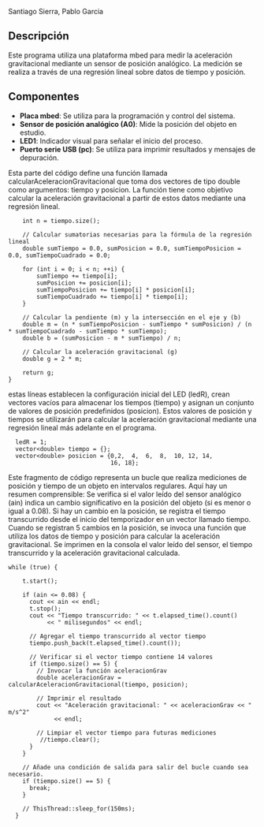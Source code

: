 Santiago Sierra, Pablo Garcia

## Descripción
Este programa utiliza una plataforma mbed para medir la aceleración gravitacional mediante un sensor de posición analógico. La medición se realiza a través de una regresión lineal sobre datos de tiempo y posición.

## Componentes
- **Placa mbed**: Se utiliza para la programación y control del sistema.
- **Sensor de posición analógico (A0)**: Mide la posición del objeto en estudio.
- **LED1**: Indicador visual para señalar el inicio del proceso.
- **Puerto serie USB (pc)**: Se utiliza para imprimir resultados y mensajes de depuración.


Esta parte del código define una función llamada calcularAceleracionGravitacional que toma dos vectores de tipo double como argumentos: tiempo y posicion. La función tiene como objetivo calcular la aceleración gravitacional a partir de estos datos mediante una regresión lineal.
```double calcularAceleracionGravitacional(const vector<double>& tiempo, const vector<double>& posicion) {
    int n = tiempo.size();

    // Calcular sumatorias necesarias para la fórmula de la regresión lineal
    double sumTiempo = 0.0, sumPosicion = 0.0, sumTiempoPosicion = 0.0, sumTiempoCuadrado = 0.0;

    for (int i = 0; i < n; ++i) {
        sumTiempo += tiempo[i];
        sumPosicion += posicion[i];
        sumTiempoPosicion += tiempo[i] * posicion[i];
        sumTiempoCuadrado += tiempo[i] * tiempo[i];
    }

    // Calcular la pendiente (m) y la intersección en el eje y (b)
    double m = (n * sumTiempoPosicion - sumTiempo * sumPosicion) / (n * sumTiempoCuadrado - sumTiempo * sumTiempo);
    double b = (sumPosicion - m * sumTiempo) / n;

    // Calcular la aceleración gravitacional (g)
    double g = 2 * m;

    return g;
}
```
estas líneas establecen la configuración inicial del LED (ledR), crean vectores vacíos para almacenar los tiempos (tiempo) y asignan un conjunto de valores de posición predefinidos (posicion). Estos valores de posición y tiempos se utilizarán para calcular la aceleración gravitacional mediante una regresión lineal más adelante en el programa.
```
  ledR = 1;
  vector<double> tiempo = {};
  vector<double> posicion = {0,2,  4,  6,  8,  10, 12, 14,
                             16, 18};
```
Este fragmento de código representa un bucle que realiza mediciones de posición y tiempo de un objeto en intervalos regulares. Aquí hay un resumen comprensible:
Se verifica si el valor leído del sensor analógico (ain) indica un cambio significativo en la posición del objeto (si es menor o igual a 0.08).
Si hay un cambio en la posición, se registra el tiempo transcurrido desde el inicio del temporizador en un vector llamado tiempo.
Cuando se registran 5 cambios en la posición, se invoca una función que utiliza los datos de tiempo y posición para calcular la aceleración gravitacional.
Se imprimen en la consola el valor leído del sensor, el tiempo transcurrido y la aceleración gravitacional calculada.

```
while (true) {

    t.start();

    if (ain <= 0.08) {
      cout << ain << endl;
      t.stop();
      cout << "Tiempo transcurrido: " << t.elapsed_time().count()
           << " milisegundos" << endl;

      // Agregar el tiempo transcurrido al vector tiempo
      tiempo.push_back(t.elapsed_time().count());

      // Verificar si el vector tiempo contiene 14 valores
      if (tiempo.size() == 5) {
        // Invocar la función aceleracionGrav
        double aceleracionGrav = calcularAceleracionGravitacional(tiempo, posicion);

        // Imprimir el resultado
        cout << "Aceleración gravitacional: " << aceleracionGrav << " m/s^2"
             << endl;

        // Limpiar el vector tiempo para futuras mediciones
         //tiempo.clear();
      }
    }

    // Añade una condición de salida para salir del bucle cuando sea necesario.
    if (tiempo.size() == 5) {
      break;
    }

    // ThisThread::sleep_for(150ms);
  }
```
